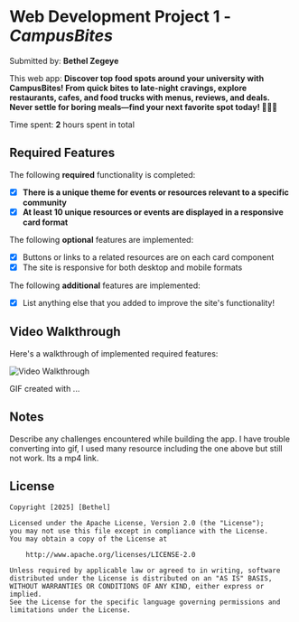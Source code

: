 # Web Development Project 1 - *CampusBites*

Submitted by: **Bethel Zegeye**

This web app: **Discover top food spots around your university with CampusBites! From quick bites to late-night cravings, explore restaurants, cafes, and food trucks with menus, reviews, and deals. Never settle for boring meals—find your next favorite spot today! 🍔🍕🥗**

Time spent: **2** hours spent in total

## Required Features

The following **required** functionality is completed:

- [x] **There is a unique theme for events or resources relevant to a specific community**
- [x] **At least 10 unique resources or events are displayed in a responsive card format**

The following **optional** features are implemented:

- [x] Buttons or links to a related resources are on each card component
- [x] The site is responsive for both desktop and mobile formats

The following **additional** features are implemented:

* [x] List anything else that you added to improve the site's functionality!

## Video Walkthrough

Here's a walkthrough of implemented required features:

<img src='https://media-hosting.imagekit.io//0c1f39a42620493b/bandicam%202025-03-02%2022-14-07-958.mp4?Expires=1835583488&Key-Pair-Id=K2ZIVPTIP2VGHC&Signature=cHoJnpgPY-1WY7cmnFOZuHpVuDeL4XVVTeulPIjlV06Jtd~70GvdLm4Uy-4DqWjKrrP2~iV1h8a3yXEb0h6J0pnIeC6aOIFuEav29bAWSkMwOgx1gFlTpHmrHewuw8EVNnFd8MeEHAiPoMZGCPjI2DRXAWIw4DH8bSu6VNuWs9lR~kYHNkeE8abKHtL2MaQYoK6wqpFI0WiPiArARWhGVzJGyf~9QCQu1iNJjgTDeUFF4d8suLTuf-oVG8eDbQFGL9t~uNst3YWvFA~T1Cj64g2dCkKiTJH4z9mAqDUf5vuKTvso3ZErLKuXPxkhs75LyV7EI1DD9TOBIIWzFnuImQ__' title='Video Walkthrough' width='' alt='Video Walkthrough' />

<!-- Replace this with whatever GIF tool you used! -->
GIF created with ...  
<!-- Recommended tools:
[Kap](https://getkap.co/) for macOS
[ScreenToGif](https://www.screentogif.com/) for Windows
[peek](https://github.com/phw/peek) for Linux. -->

## Notes

Describe any challenges encountered while building the app.
I have trouble converting into gif, I used many resource including the one above but still not work. Its a mp4 link.

## License

    Copyright [2025] [Bethel]

    Licensed under the Apache License, Version 2.0 (the "License");
    you may not use this file except in compliance with the License.
    You may obtain a copy of the License at

        http://www.apache.org/licenses/LICENSE-2.0

    Unless required by applicable law or agreed to in writing, software
    distributed under the License is distributed on an "AS IS" BASIS,
    WITHOUT WARRANTIES OR CONDITIONS OF ANY KIND, either express or implied.
    See the License for the specific language governing permissions and
    limitations under the License.
